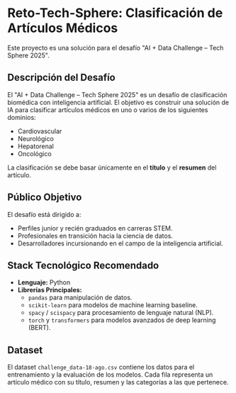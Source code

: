 # Reto-Tech-Sphere: Clasificación de Artículos Médicos

Este proyecto es una solución para el desafío "AI + Data Challenge – Tech Sphere 2025".

## Descripción del Desafío

El "AI + Data Challenge – Tech Sphere 2025" es un desafío de clasificación biomédica con inteligencia artificial. El objetivo es construir una solución de IA para clasificar artículos médicos en uno o varios de los siguientes dominios:
- Cardiovascular
- Neurológico
- Hepatorenal
- Oncológico

La clasificación se debe basar únicamente en el **título** y el **resumen** del artículo.

## Público Objetivo

El desafío está dirigido a:
- Perfiles junior y recién graduados en carreras STEM.
- Profesionales en transición hacia la ciencia de datos.
- Desarrolladores incursionando en el campo de la inteligencia artificial.

## Stack Tecnológico Recomendado

- **Lenguaje:** Python
- **Librerías Principales:**
  - `pandas` para manipulación de datos.
  - `scikit-learn` para modelos de machine learning baseline.
  - `spacy` / `scispacy` para procesamiento de lenguaje natural (NLP).
  - `torch` y `transformers` para modelos avanzados de deep learning (BERT).

## Dataset

El dataset `challenge_data-18-ago.csv` contiene los datos para el entrenamiento y la evaluación de los modelos. Cada fila representa un artículo médico con su título, resumen y las categorías a las que pertenece.
